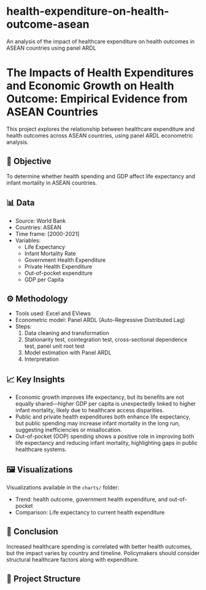 # health-expenditure-on-health-outcome-asean
An analysis of the impact of healthcare expenditure on health outcomes in ASEAN countries using panel ARDL

#  The Impacts of Health Expenditures and Economic Growth on Health Outcome: Empirical Evidence from ASEAN Countries

This project explores the relationship between healthcare expenditure and health outcomes across ASEAN countries, using panel ARDL econometric analysis.

## 📌 Objective

To determine whether health spending and GDP affect life expectancy and infant mortality in ASEAN countries.

## 📊 Data

- Source: World Bank
- Countries: ASEAN
- Time frame: [2000-2021]
- Variables:
  - Life Expectancy
  - Infant Mortality Rate
  - Government Health Expenditure
  - Private Health Expenditure
  - Out-of-pocket expenditure
  - GDP per Capita

## ⚙️ Methodology

- Tools used: Excel and EViews
- Econometric model: Panel ARDL (Auto-Regressive Distributed Lag)
- Steps:
  1. Data cleaning and transformation
  2. Stationarity test, cointegration test, cross-sectional dependence test, panel unit root test
  3. Model estimation with Panel ARDL
  4. Interpretation

## 📈 Key Insights

- Economic growth improves life expectancy, but its benefits are not equally shared—higher GDP per capita is unexpectedly linked to higher infant mortality, likely due to healthcare access disparities.
- Public and private health expenditures both enhance life expectancy, but public spending may increase infant mortality in the long run, suggesting inefficiencies or misallocation.
- Out-of-pocket (OOP) spending shows a positive role in improving both life expectancy and reducing infant mortality, highlighting gaps in public healthcare systems.

## 🖼️ Visualizations

Visualizations available in the `charts/` folder:
- Trend: health outcome, government health expenditure, and out-of-pocket
- Comparison: Life expectancy to current health expenditure

## 🧠 Conclusion

Increased healthcare spending is correlated with better health outcomes, but the impact varies by country and timeline. Policymakers should consider structural healthcare factors along with expenditure.

## 📂 Project Structure

